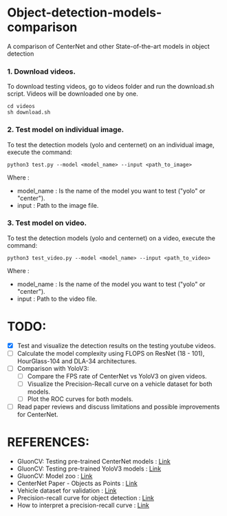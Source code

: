 # Object-detection-models-comparison
A comparison of CenterNet and other State-of-the-art models in object detection

### 1. Download videos.
To download testing videos, go to videos folder and run the download.sh script.
Videos will be downloaded one by one.
```
cd videos
sh download.sh
```

### 2. Test model on individual image.
To test the detection models (yolo and centernet) on an individual image, execute the command:
```
python3 test.py --model <model_name> --input <path_to_image>
```

Where :
- model_name : Is the name of the model you want to test ("yolo" or "center").
- input : Path to the image file.

### 3. Test model on video.
To test the detection models (yolo and centernet) on a video, execute the command:
```
python3 test_video.py --model <model_name> --input <path_to_video>
```
Where :
- model_name : Is the name of the model you want to test ("yolo" or "center").
- input : Path to the video file.

# TODO:
- [x] Test and visualize the detection results on the testing youtube videos.
- [ ] Calculate the model complexity using FLOPS on ResNet (18 - 101), HourGlass-104 and DLA-34 architectures.
- [ ] Comparison with YoloV3:
	- [ ] Compare the FPS rate of CenterNet vs YoloV3 on given videos.
	- [ ] Visualize the Precision-Recall curve on a vehicle dataset for both models.
	- [ ] Plot the ROC curves for both models.
- [ ] Read paper reviews and discuss limitations and possible improvements for CenterNet.

# REFERENCES:
- GluonCV: Testing pre-trained CenterNet models : [Link](https://cv.gluon.ai/build/examples_detection/demo_center_net.html)
- GluonCV: Testing pre-trained YoloV3 models : [Link](https://cv.gluon.ai/build/examples_detection/train_yolo_v3.html)
- GluonCV: Model zoo : [Link](https://cv.gluon.ai/model_zoo/detection.html#centernet)
- CenterNet Paper - Objects as Points : [Link](https://arxiv.org/abs/1904.07850)
- Vehicle dataset for validation : [Link](https://drive.google.com/drive/folders/1a-v4os2Ekr-IezLE-pGNJ7R0plZyf6bE)
- Precision-recall curve for object detection : [Link](https://gist.github.com/tarlen5/008809c3decf19313de216b9208f3734)
- How to interpret a precision-recall curve : [Link](https://scikit-learn.org/stable/auto_examples/model_selection/plot_precision_recall.html)
